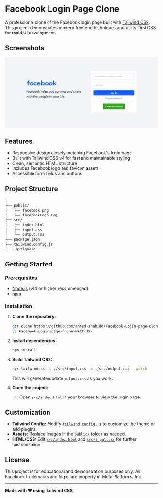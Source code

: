 # Facebook Login Page Clone

A professional clone of the Facebook login page built with [Tailwind CSS](https://tailwindcss.com/). This project demonstrates modern frontend techniques and utility-first CSS for rapid UI development.

## Screenshots

![Facebook Login Page Clone Screenshot](/public/project%20screenshot.png)

## Features

- Responsive design closely matching Facebook's login page
- Built with Tailwind CSS v4 for fast and maintainable styling
- Clean, semantic HTML structure
- Includes Facebook logo and favicon assets
- Accessible form fields and buttons

## Project Structure

```
.
├── public/
│   ├── facebook.png
│   └── facebookLogo.svg
├── src/
│   ├── index.html
│   ├── input.css
│   └── output.css
├── package.json
├── tailwind.config.js
└── .gitignore
```

## Getting Started

### Prerequisites

- [Node.js](https://nodejs.org/) (v14 or higher recommended)
- [npm](https://www.npmjs.com/)

### Installation

1. **Clone the repository:**
   ```sh
   git clone https://github.com/ahmed-shahidd/Facebook-Login-page-clone-NEXT-JS-.git
   cd Facebook-Login-page-clone-NEXT-JS-
   ```

2. **Install dependencies:**
   ```sh
   npm install
   ```

3. **Build Tailwind CSS:**
   ```sh
   npx tailwindcss -i ./src/input.css -o ./src/output.css --watch
   ```
   This will generate/update `output.css` as you work.

4. **Open the project:**
   - Open `src/index.html` in your browser to view the login page.

## Customization

- **Tailwind Config:** Modify [`tailwind.config.js`](tailwind.config.js) to customize the theme or add plugins.
- **Assets:** Replace images in the [`public/`](public/) folder as needed.
- **HTML/CSS:** Edit [`src/index.html`](src/index.html) and [`src/input.css`](src/input.css) for further customization.



## License

This project is for educational and demonstration purposes only. All Facebook trademarks and logos are property of Meta Platforms, Inc.

---

**Made with ❤️ using Tailwind CSS**
